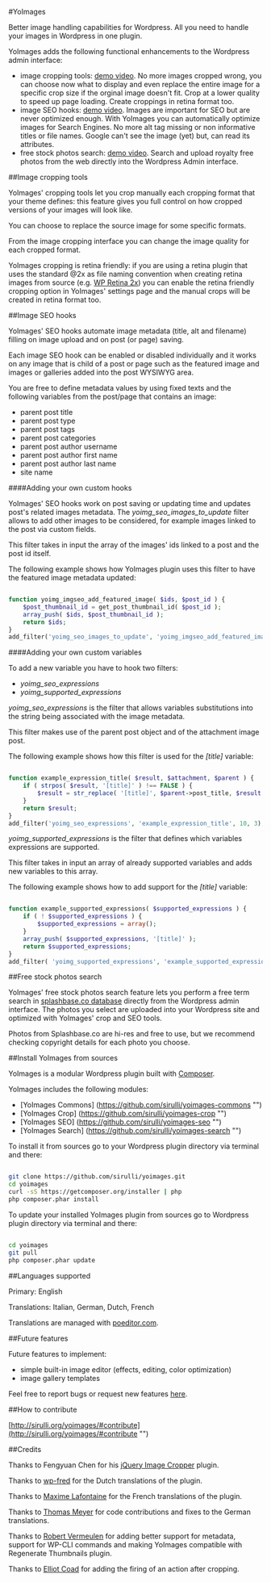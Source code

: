 #YoImages

Better image handling capabilities for Wordpress.
All you need to handle your images in Wordpress in one plugin.

YoImages adds the following functional enhancements to the Wordpress admin interface:
- image cropping tools: [demo video](https://www.youtube.com/watch?v=nGkn7A8gA6M ""). No more images cropped wrong, you can choose now what to display and even replace the entire image for a specific crop size if the orginal image doesn't fit. Crop at a lower quality to speed up page loading. Create croppings in retina format too.
- image SEO hooks: [demo video](https://www.youtube.com/watch?v=ZMv4Pqp4HQA ""). Images are important for SEO but are never optimized enough. With YoImages you can automatically optimize images for Search Engines. No more alt tag missing or non informative titles or file names. Google can't see the image (yet) but, can read its attributes.
- free stock photos search: [demo video](https://www.youtube.com/watch?v=QH9uzQ2hE_c ""). Search and upload royalty free photos from the web directly into the Wordpress Admin interface.


##Image cropping tools

YoImages' cropping tools let you crop manually each cropping format that your theme defines: this feature gives you full control on how cropped versions of your images will look like.

You can choose to replace the source image for some specific formats.

From the image cropping interface you can change the image quality for each cropped format.

YoImages cropping is retina friendly: if you are using a retina plugin that uses the standard @2x as file naming convention when creating retina images from source (e.g. [WP Retina 2x](https://wordpress.org/plugins/wp-retina-2x/ "")) you can enable the retina friendly cropping option in YoImages' settings page and the manual crops will be created in retina format too.

##Image SEO hooks

YoImages' SEO hooks automate image metadata (title, alt and filename) filling on image upload and on post (or page) saving.

Each image SEO hook can be enabled or disabled individually and it works on any image that is child of a post or page such as the featured image and images or galleries added into the post WYSIWYG area.

You are free to define metadata values by using fixed texts and the following variables from the post/page that contains an image:
- parent post title
- parent post type
- parent post tags
- parent post categories
- parent post author username
- parent post author first name
- parent post author last name
- site name


####Adding your own custom hooks

YoImages' SEO hooks work on post saving or updating time and updates post's related images metadata.
The *yoimg_seo_images_to_update* filter allows to add other images to be considered, for example images linked to the post via custom fields.

This filter takes in input the array of the images' ids linked to a post and the post id itself.

The following example shows how YoImages plugin uses this filter to have the featured image metadata updated:

```php

function yoimg_imgseo_add_featured_image( $ids, $post_id ) {
	$post_thumbnail_id = get_post_thumbnail_id( $post_id );
	array_push( $ids, $post_thumbnail_id );
	return $ids;
}
add_filter('yoimg_seo_images_to_update', 'yoimg_imgseo_add_featured_image', 10, 2);

```


####Adding your own custom variables

To add a new variable you have to hook two filters:
- *yoimg_seo_expressions*
- *yoimg_supported_expressions*


*yoimg_seo_expressions* is the filter that allows variables substitutions into the string being associated with the image metadata.

This filter makes use of the parent post object and of the attachment image post.

The following example shows how this filter is used for the *\[title\]* variable: 

```php

function example_expression_title( $result, $attachment, $parent ) {
	if ( strpos( $result, '[title]' ) !== FALSE ) {
		$result = str_replace( '[title]', $parent->post_title, $result );
	}
	return $result;
}
add_filter('yoimg_seo_expressions', 'example_expression_title', 10, 3);

```

*yoimg_supported_expressions* is the filter that defines which variables expressions are supported.

This filter takes in input an array of already supported variables and adds new variables to this array.

The following example shows how to add support for the *\[title\]* variable:

```php

function example_supported_expressions( $supported_expressions ) {
	if ( ! $supported_expressions ) {
		$supported_expressions = array();
	}
	array_push( $supported_expressions, '[title]' );
	return $supported_expressions;
}
add_filter( 'yoimg_supported_expressions', 'example_supported_expressions', 10, 1 );

```


##Free stock photos search

YoImages' free stock photos search feature lets you perform a free term search in [splashbase.co database](http://www.splashbase.co/ "") directly from the Wordpress admin interface. The photos you select are uploaded into your Wordpress site and optimized with YoImages' crop and SEO tools.

Photos from Splashbase.co are hi-res and free to use, but we recommend checking copyright details for each photo you choose.


##Install YoImages from sources

YoImages is a modular Wordpress plugin built with [Composer](https://getcomposer.org/ "").

YoImages includes the following modules:

* [YoImages Commons] (https://github.com/sirulli/yoimages-commons "")
* [YoImages Crop] (https://github.com/sirulli/yoimages-crop "")
* [YoImages SEO] (https://github.com/sirulli/yoimages-seo "")
* [YoImages Search] (https://github.com/sirulli/yoimages-search "")


To install it from sources go to your Wordpress plugin directory via terminal and there:

```sh

git clone https://github.com/sirulli/yoimages.git
cd yoimages
curl -sS https://getcomposer.org/installer | php
php composer.phar install

```


To update your installed YoImages plugin from sources go to Wordpress plugin directory via terminal and there: 

```sh

cd yoimages
git pull
php composer.phar update

```

##Languages supported

Primary: English

Translations: Italian, German, Dutch, French

Translations are managed with [poeditor.com](https://poeditor.com/projects/view?id=25799 "").

##Future features

Future features to implement:
- simple built-in image editor (effects, editing, color optimization)
- image gallery templates


Feel free to report bugs or request new features [here](https://github.com/sirulli/yoimages/issues "").

##How to contribute

[http://sirulli.org/yoimages/#contribute](http://sirulli.org/yoimages/#contribute "")

##Credits

Thanks to Fengyuan Chen for his [jQuery Image Cropper](http://fengyuanchen.github.io/cropper/ "") plugin.

Thanks to [wp-fred](https://profiles.wordpress.org/wp-fred-1/ "") for the Dutch translations of the plugin.

Thanks to [Maxime Lafontaine](http://www.maximelafontaine.net/ "") for the French translations of the plugin.

Thanks to [Thomas Meyer](https://github.com/tmconnect/ "") for code contributions and fixes to the German translations.

Thanks to [Robert Vermeulen](https://github.com/robert388 "") for adding better support for metadata, support for WP-CLI commands and making YoImages compatible with Regenerate Thumbnails plugin.

Thanks to [Elliot Coad](https://github.com/ecoad "") for adding the firing of an action after cropping.
